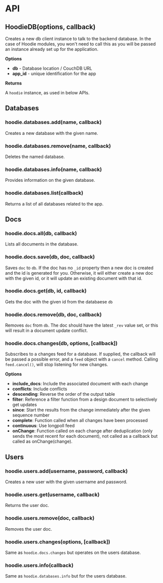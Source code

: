 # API


## HoodieDB(options, callback)

Creates a new db client instance to talk to the backend database. In the
case of Hoodie modules, you won't need to call this as you will be passed
an instance already set up for the application.

__Options__

* __db__ - Database location / CouchDB URL
* __app\_id__ - unique identification for the app

__Returns__

A `hoodie` instance, as used in below APIs.


## Databases

### hoodie.databases.add(name, callback)

Creates a new database with the given name.

### hoodie.databases.remove(name, callback)

Deletes the named database.

### hoodie.databases.info(name, callback)

Provides information on the given database.

### hoodie.databases.list(callback)

Returns a list of all databases related to the app.


## Docs

### hoodie.docs.all(db, callback)

Lists all documents in the database.

### hoodie.docs.save(db, doc, callback)

Saves `doc` to `db`. If the doc has no `_id` property then a new doc is
created and the id is generated for you. Otherwise, it will either create
a new doc with the given id, or it will update an existing document with
that id.

### hoodie.docs.get(db, id, callback)

Gets the doc with the given id from the databaese `db`

### hoodie.docs.remove(db, doc, callback)

Removes `doc` from `db`. The doc should have the latest `_rev` value set,
or this will result in a document update conflict.

### hoodie.docs.changes(db, options, [callback])

Subscribes to a changes feed for a database. If supplied, the callback will
be passed a possible error, and a `feed` object with a `cancel` method. Calling
`feed.cancel()`, will stop listening for new changes.

__Options__

* __include\_docs__: Include the associated document with each change
* __conflicts__: Include conflicts
* __descending__: Reverse the order of the output table
* __filter__: Reference a filter function from a design document to selectively
  get updates
* __since__: Start the results from the change immediately after the given
  sequence number
* __complete__: Function called when all changes have been processed
* __continuous__: Use longpoll feed
* __onChange__: Function called on each change after deduplication (only
  sends the most recent for each document), not called as a callback but
  called as onChange(change).


## Users

### hoodie.users.add(username, password, callback)

Creates a new user with the given username and password.

### hoodie.users.get(username, callback)

Returns the user doc.

### hoodie.users.remove(doc, callback)

Removes the user doc.

### hoodie.users.changes(options, [callback])

Same as `hoodie.docs.changes` but operates on the users database.

### hoodie.users.info(callback)

Same as `hoodie.databases.info` but for the users database.
